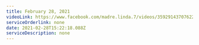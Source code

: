 ```yaml
---
title: February 28, 2021
videoLink: https://www.facebook.com/madre.linda.7/videos/3592914370762291
serviceOrderlink: none
date: 2021-02-28T15:22:18.088Z
serviceDescription: none
---
```

